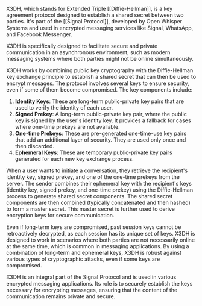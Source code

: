 X3DH, which stands for Extended Triple [[Diffie-Hellman]], is a key agreement protocol designed to establish a shared secret between two parties. It's part of the [[Signal Protocol]], developed by Open Whisper Systems and used in encrypted messaging services like Signal, WhatsApp, and Facebook Messenger.

X3DH is specifically designed to facilitate secure and private communication in an asynchronous environment, such as modern messaging systems where both parties might not be online simultaneously.

X3DH works by combining public key cryptography with the Diffie-Hellman key exchange principle to establish a shared secret that can then be used to encrypt messages. The protocol involves several keys to ensure security, even if some of them become compromised. The key components include:

1. **Identity Keys**: These are long-term public-private key pairs that are used to verify the identity of each user.
2. **Signed Prekey**: A long-term public-private key pair, where the public key is signed by the user's identity key. It provides a fallback for cases where one-time prekeys are not available.
3. **One-time Prekeys**: These are pre-generated one-time-use key pairs that add an additional layer of security. They are used only once and then discarded.
4. **Ephemeral Keys**: These are temporary public-private key pairs generated for each new key exchange process.

When a user wants to initiate a conversation, they retrieve the recipient's identity key, signed prekey, and one of the one-time prekeys from the server. The sender combines their ephemeral key with the recipient's keys (identity key, signed prekey, and one-time prekey) using the Diffie-Hellman process to generate shared secret components. The shared secret components are then combined (typically concatenated and then hashed) to form a master secret. This master secret is further used to derive encryption keys for secure communication.

Even if long-term keys are compromised, past session keys cannot be retroactively decrypted, as each session has its unique set of keys. X3DH is designed to work in scenarios where both parties are not necessarily online at the same time, which is common in messaging applications. By using a combination of long-term and ephemeral keys, X3DH is robust against various types of cryptographic attacks, even if some keys are compromised.

X3DH is an integral part of the Signal Protocol and is used in various encrypted messaging applications. Its role is to securely establish the keys necessary for encrypting messages, ensuring that the content of the communication remains private and secure.
